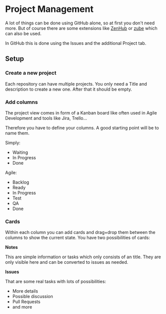 # Project Management

A lot of things can be done using GitHub alone, so at first you don't need more.
But of course there are some extensions like [ZenHub](https://www.zenhub.com/)
or [zube](https://zube.io/) which can also be used.

In GitHub this is done using the Issues and the additional Project tab.


## Setup

### Create a new project

Each repository can have multiple projects. You only need a Title and description
to create a new one. After that it should be empty.

### Add columns

The project view comes in form of a Kanban board like often used in Agile Development
and tools like Jira, Trello...

Therefore you have to define your columns. A good starting point will be to
name them.

Simply:
- Waiting
- In Progress
- Done

Agile:
- Backlog
- Ready
- In Progress
- Test
- QA
- Done

### Cards

Within each column you can add cards and drag+drop them between the columns to show
the current state. You have two possibilities of cards:

__Notes__

This are simple information or tasks which only consists of an title. They are only
visible here and can be converted to issues as needed.

__Issues__

That are some real tasks with lots of possibilities:
- More details
- Possible discussion
- Pull Requests
- and more
